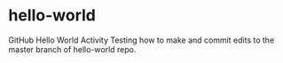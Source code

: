 # hello-world
GitHub Hello World Activity
Testing how to make and commit edits to the master branch of hello-world repo.

